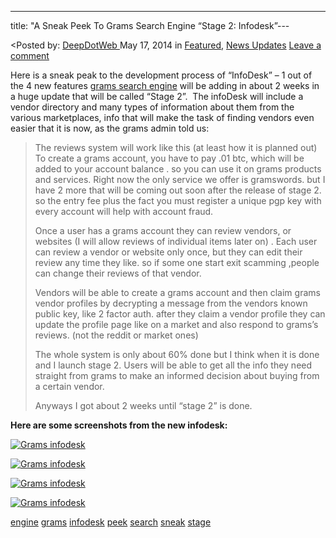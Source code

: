 ---
title: "A Sneak Peek To Grams Search Engine &#8220;Stage 2: Infodesk&#8221;---

<article class="post-listing post-5624 post type-post status-publish format-standard has-post-thumbnail hentry  tag-engine tag-grams tag-infodesk tag-peek tag-search tag-sneak tag-stage">
<<span>Posted by: <a href="https://www.deepdotweb.com/author/admin/" title="">DeepDotWeb </a></span>
    <span>May 17, 2014</span>
    <span>in <a href="https://www.deepdotweb.com/category/deepdot-news/" rel="category tag">Featured</a>, <a href="https://www.deepdotweb.com/category/news-updates/" rel="category tag">News Updates</a></span>
    <span><a href="https://www.deepdotweb.com/2014/05/17/a-sneak-peek-to-grams-search-engine-stage-2-infodesk/#respond">Leave a comment</a></span>
    </p>
    <div class="clear"></div>
    <div class="entry">
    <p>Here is a sneak peak to the development process of &#8220;InfoDesk&#8221; &#8211; 1 out of the 4 new features <a href="http://www.deepdotweb.com/2014/04/08/grams-darknetmarkets-search-engine/">grams search engine</a> will be adding in about 2 weeks in a huge update that will be called &#8220;Stage 2&#8221;.  The infoDesk will include a vendor directory and many types of information about them from the various marketplaces, info that will make the task of finding vendors even easier that it is now, as the grams admin told us:</p>
    <blockquote><p>The reviews system will work like this (at least how it is planned out) To create a grams account, you have to pay .01 btc, which will be added to your account balance . so you can use it on grams products and services. Right now the only service we offer is gramswords. but I have 2 more that will be coming out soon after the release of stage 2. so the entry fee plus the fact you must register a unique pgp key with every account will help with account fraud.</p>
    <p>Once a user has a grams account they can review vendors, or websites (I will allow reviews of individual items later on) . Each user can review a vendor or website only once, but they can edit their review any time they like. so if some one start exit scamming ,people can change their reviews of that vendor.</p>
    <p>Vendors will be able to create a grams account and then claim grams vendor profiles by decrypting a message from the vendors known public key, like 2 factor auth. after they claim a vendor profile they can update the profile page like on a market and also respond to grams&#8217;s reviews. (not the reddit or market ones)</p>
    <p>The whole system is only about 60% done but I think when it is done and I launch stage 2. Users will be able to get all the info they need straight from grams to make an informed decision about buying from a certain vendor.</p>
    <p>Anyways I got about 2 weeks until &#8220;stage 2&#8221; is done.</p></blockquote>
    <p><strong>Here are some screenshots from the new infodesk:</strong></p>
    <p><a href="/imgs/2014/05/4he9g.png"><img class="aligncenter  wp-image-5625" src="/imgs/2014/05/4he9g.png" alt="Grams infodesk" width="594" height="631" srcset="/imgs/2014/05/4he9g.png 1903w, /imgs/2014/05/4he9g-282x300.png 282w, /imgs/2014/05/4he9g-964x1024.png 964w" sizes="(max-width: 594px) 100vw, 594px" /></a></p>
    <p><a href="/imgs/2014/05/itxa4.png"><img class="aligncenter  wp-image-5626" src="/imgs/2014/05/itxa4.png" alt="Grams infodesk" width="667" height="317" srcset="/imgs/2014/05/itxa4.png 1920w, /imgs/2014/05/itxa4-300x143.png 300w, /imgs/2014/05/itxa4-1024x486.png 1024w" sizes="(max-width: 667px) 100vw, 667px" /></a></p>
    <p><a href="/imgs/2014/05/n65fv.png"><img class="aligncenter  wp-image-5627" src="/imgs/2014/05/n65fv.png" alt="Grams infodesk" width="709" height="795" srcset="/imgs/2014/05/n65fv.png 1903w, /imgs/2014/05/n65fv-268x300.png 268w, /imgs/2014/05/n65fv-913x1024.png 913w" sizes="(max-width: 709px) 100vw, 709px" /></a></p>
    <p><a href="/imgs/2014/05/wn4g5.png"><img class="aligncenter  wp-image-5628" src="/imgs/2014/05/wn4g5.png" alt="Grams infodesk" width="458" height="225" srcset="/imgs/2014/05/wn4g5.png 1903w, /imgs/2014/05/wn4g5-300x147.png 300w, /imgs/2014/05/wn4g5-1024x503.png 1024w" sizes="(max-width: 458px) 100vw, 458px" /></a></p>
    </div>
    <a href="https://www.deepdotweb.com/tag/engine/" rel="tag">engine</a> <a href="https://www.deepdotweb.com/tag/grams/" rel="tag">grams</a> <a href="https://www.deepdotweb.com/tag/infodesk/" rel="tag">infodesk</a> <a href="https://www.deepdotweb.com/tag/peek/" rel="tag">peek</a> <a href="https://www.deepdotweb.com/tag/search/" rel="tag">search</a> <a href="https://www.deepdotweb.com/tag/sneak/" rel="tag">sneak</a> <a href="https://www.deepdotweb.com/tag/stage/" rel="tag">stage</a></span> <span style="display:none" class="updated">2014-05-17</span>
    <div style="display:none" class="vcard author" itemprop="author" itemscope itemtype="http://schema.org/Person"><strong class="fn" itemprop="name">
    
